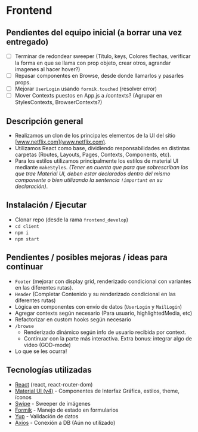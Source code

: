 # Frontend

## Pendientes del equipo inicial (a borrar una vez entregado)

- [ ] Terminar de redondear sweeper (Título, keys, Colores flechas, verificar la forma en que se llama con prop objeto, crear otros, agrandar imagenes al hacer hover?)
- [ ] Repasar componentes en Browse, desde donde llamarlos y pasarles props.
- [ ] Mejorar ```UserLogin``` usando ```formik.touched``` (resolver error) 
- [ ] Mover Contexts puestos en App.js a /contexts? (Agrupar en StylesContexts, BrowserContexts?)

## Descripción general 

- Realizamos un clon de los principales elementos de la UI del sitio [www.netflix.com](www.netflix.com).
- Utilizamos React como base, dividiendo responsabilidades en distintas carpetas (Routes, Layouts, Pages, Contexts, Components, etc).
- Para los estilos utilizamos principalmente los estilos de material UI mediante ```makeStyles```. *(Tener en cuenta que para que sobrescriban los que trae Material UI, deben estar declarados dentro del mismo componente o bien utilizando la sentencia ```!important``` en su declaración)*.

## Instalación / Ejecutar

- Clonar repo (desde la rama ```frontend_develop```)
- ```cd client```
- ```npm i```
- ```npm start```

## Pendientes / posibles mejoras / ideas para continuar

- ```Footer``` (mejorar con display grid, renderizado condicional con variantes en las diferentes rutas).
- ```Header``` (Completar Contenido y su renderizado condicional en las diferentes rutas)
- Lógica en componentes con envío de datos (```UserLogin``` y ```MailLogin```)
- Agregar contexts según necesario (Para usuario, highlightedMedia, etc)
- Refactorizar en custom hooks según necesario
- ```/browse```
    - Renderizado dinámico según info de usuario recibida por context.
    - Continuar con la parte más interactiva. Extra bonus: integrar algo de video (GOD-mode)
- Lo que se les ocurra!

## Tecnologías utilizadas

- [React](https://reactjs.org/) (react, react-router-dom)
- [Material UI (v4)](https://v4.mui.com/) - Componentes de Interfaz Gráfica, estilos, theme, íconos
- [Swipe](https://swiperjs.com/) - Sweeper de imágenes
- [Formik](https://formik.org/docs/overview) - Manejo de estado en formularios
- [Yup](https://github.com/jquense/yup) - Validación de datos
- [Axios](https://axios-http.com/docs/intro) - Conexión a DB (Aún no utilizado)